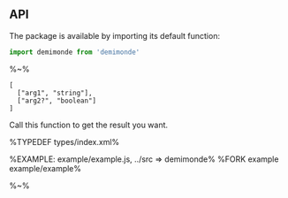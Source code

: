 ## API

The package is available by importing its default function:

```js
import demimonde from 'demimonde'
```

%~%

```## demimonde
[
  ["arg1", "string"],
  ["arg2?", "boolean"]
]
```

Call this function to get the result you want.

%TYPEDEF types/index.xml%

%EXAMPLE: example/example.js, ../src => demimonde%
%FORK example example/example%

%~%